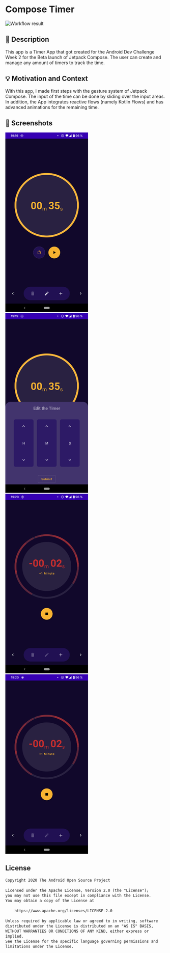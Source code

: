 # Compose Timer

<!--- Replace <OWNER> with your Github Username and <REPOSITORY> with the name of your repository. -->
<!--- You can find both of these in the url bar when you open your repository in github. -->
![Workflow result](https://github.com/timbrueggenthies/compose-timer/workflows/Check/badge.svg)


## :scroll: Description
This app is a Timer App that got created for the Android Dev Challenge Week 2 for the Beta launch
of Jetpack Compose. The user can create and manage any amount of timers to track the time.


## :bulb: Motivation and Context
With this app, I made first steps with the gesture system of Jetpack Compose. The input of the time
can be done by sliding over the input areas.
In addition, the App integrates reactive flows (namely Kotlin Flows) and has advanced animations for
the remaining time.


## :camera_flash: Screenshots
<!-- You can add more screenshots here if you like -->
<img src="/results/screenshot_1.png" width="260">&emsp;<img src="/results/screenshot_2.png" width="260">
<img src="/results/screenshot_4.png" width="260">&emsp;<img src="/results/screenshot_4.png" width="260">

## License
```
Copyright 2020 The Android Open Source Project

Licensed under the Apache License, Version 2.0 (the "License");
you may not use this file except in compliance with the License.
You may obtain a copy of the License at

    https://www.apache.org/licenses/LICENSE-2.0

Unless required by applicable law or agreed to in writing, software
distributed under the License is distributed on an "AS IS" BASIS,
WITHOUT WARRANTIES OR CONDITIONS OF ANY KIND, either express or implied.
See the License for the specific language governing permissions and
limitations under the License.
```